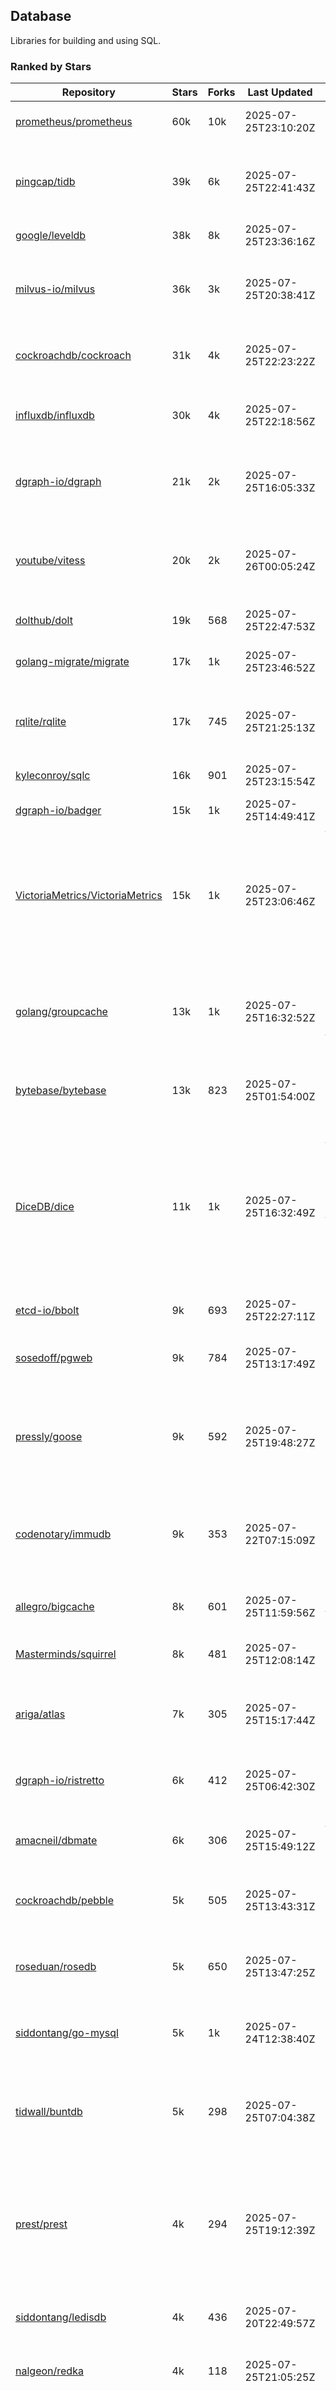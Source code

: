 ## Database

Libraries for building and using SQL.

### Ranked by Stars

| Repository | Stars | Forks | Last Updated | Description | 
|------------|-------|-------|--------------|-------------|
| [prometheus/prometheus](https://github.com/prometheus/prometheus) | 60k | 10k | 2025-07-25T23:10:20Z |  Monitoring system and time series database. |
| [pingcap/tidb](https://github.com/pingcap/tidb) | 39k | 6k | 2025-07-25T22:41:43Z |  TiDB is a distributed SQL database. Inspired by the design of Google F1. |
| [google/leveldb](https://github.com/google/leveldb) | 38k | 8k | 2025-07-25T23:36:16Z | key/value database in Go. |
| [milvus-io/milvus](https://github.com/milvus-io/milvus) | 36k | 3k | 2025-07-25T20:38:41Z |  Milvus is a vector database for embedding management, analytics and search. |
| [cockroachdb/cockroach](https://github.com/cockroachdb/cockroach) | 31k | 4k | 2025-07-25T22:23:22Z |  Scalable, Geo-Replicated, Transactional Datastore. |
| [influxdb/influxdb](https://github.com/influxdb/influxdb) | 30k | 4k | 2025-07-25T22:18:56Z |  Scalable datastore for metrics, events, and real-time analytics. |
| [dgraph-io/dgraph](https://github.com/dgraph-io/dgraph) | 21k | 2k | 2025-07-25T16:05:33Z |  Scalable, Distributed, Low Latency, High Throughput Graph Database. |
| [youtube/vitess](https://github.com/youtube/vitess) | 20k | 2k | 2025-07-26T00:05:24Z |  vitess provides servers and tools which facilitate scaling of MySQL databases for large scale web services. |
| [dolthub/dolt](https://github.com/dolthub/dolt) | 19k | 568 | 2025-07-25T22:47:53Z |  Dolt – It's Git for Data. |
| [golang-migrate/migrate](https://github.com/golang-migrate/migrate) | 17k | 1k | 2025-07-25T23:46:52Z |  Database migrations. CLI and Golang library. |
| [rqlite/rqlite](https://github.com/rqlite/rqlite) | 17k | 745 | 2025-07-25T21:25:13Z |  The lightweight, distributed, relational database built on SQLite. |
| [kyleconroy/sqlc](https://github.com/kyleconroy/sqlc) | 16k | 901 | 2025-07-25T23:15:54Z |  Generate type-safe code from SQL. |
| [dgraph-io/badger](https://github.com/dgraph-io/badger) | 15k | 1k | 2025-07-25T14:49:41Z |  Fast key-value store in Go. |
| [VictoriaMetrics/VictoriaMetrics](https://github.com/VictoriaMetrics/VictoriaMetrics) | 15k | 1k | 2025-07-25T23:06:46Z |  fast, resource-effective and scalable open source time series database. May be used as long-term remote storage for Prometheus. Supports PromQL. |
| [golang/groupcache](https://github.com/golang/groupcache) | 13k | 1k | 2025-07-25T16:32:52Z |  Groupcache is a caching and cache-filling library, intended as a replacement for memcached in many cases. |
| [bytebase/bytebase](https://github.com/bytebase/bytebase) | 13k | 823 | 2025-07-25T01:54:00Z |  Safe database schema change and version control for DevOps teams. |
| [DiceDB/dice](https://github.com/DiceDB/dice) | 11k | 1k | 2025-07-25T16:32:49Z |  An open-source, fast, reactive, in-memory database optimized for modern hardware. Higher throughput and lower median latencies, making it ideal for modern workloads. |
| [etcd-io/bbolt](https://github.com/etcd-io/bbolt) | 9k | 693 | 2025-07-25T22:27:11Z |  An embedded key/value database for Go. |
| [sosedoff/pgweb](https://github.com/sosedoff/pgweb) | 9k | 784 | 2025-07-25T13:17:49Z |  Web-based PostgreSQL database browser. |
| [pressly/goose](https://github.com/pressly/goose) | 9k | 592 | 2025-07-25T19:48:27Z |  Database migration tool. You can manage your database's evolution by creating incremental SQL or Go scripts. |
| [codenotary/immudb](https://github.com/codenotary/immudb) | 9k | 353 | 2025-07-22T07:15:09Z |  immudb is a lightweight, high-speed immutable database for systems and applications written in Go. |
| [allegro/bigcache](https://github.com/allegro/bigcache) | 8k | 601 | 2025-07-25T11:59:56Z |  Efficient key/value cache for gigabytes of data. |
| [Masterminds/squirrel](https://github.com/Masterminds/squirrel) | 8k | 481 | 2025-07-25T12:08:14Z |  Go library that helps you build SQL queries. |
| [ariga/atlas](https://github.com/ariga/atlas) | 7k | 305 | 2025-07-25T15:17:44Z |  A Database Toolkit. A CLI designed to help companies better work with their data. |
| [dgraph-io/ristretto](https://github.com/dgraph-io/ristretto) | 6k | 412 | 2025-07-25T06:42:30Z |   A high performance memory-bound Go cache. |
| [amacneil/dbmate](https://github.com/amacneil/dbmate) | 6k | 306 | 2025-07-25T15:49:12Z |  A lightweight, framework-agnostic database migration tool. |
| [cockroachdb/pebble](https://github.com/cockroachdb/pebble) | 5k | 505 | 2025-07-25T13:43:31Z |  RocksDB/LevelDB inspired key-value database in Go. |
| [roseduan/rosedb](https://github.com/roseduan/rosedb) | 5k | 650 | 2025-07-25T13:47:25Z |  An embedded k-v database based on LSM+WAL, supports string, list, hash, set, zset. |
| [siddontang/go-mysql](https://github.com/siddontang/go-mysql) | 5k | 1k | 2025-07-24T12:38:40Z |  Go toolset to handle MySQL protocol and replication. |
| [tidwall/buntdb](https://github.com/tidwall/buntdb) | 5k | 298 | 2025-07-25T07:04:38Z |  Fast, embeddable, in-memory key/value database for Go with custom indexing and spatial support. |
| [prest/prest](https://github.com/prest/prest) | 4k | 294 | 2025-07-25T19:12:39Z |  Simplify and accelerate development, ⚡ instant, realtime, high-performance on any Postgres application, existing or new. |
| [siddontang/ledisdb](https://github.com/siddontang/ledisdb) | 4k | 436 | 2025-07-20T22:49:57Z |  Ledisdb is a high performance NoSQL like Redis based on LevelDB. |
| [nalgeon/redka](https://github.com/nalgeon/redka) | 4k | 118 | 2025-07-25T21:05:25Z |  Redis re-implemented with SQLite. |
| [knq/xo](https://github.com/knq/xo) | 4k | 326 | 2025-07-23T15:18:17Z |  Generate idiomatic Go code for databases based on existing schema definitions or custom queries supporting PostgreSQL, MySQL, SQLite, Oracle, and Microsoft SQL Server. |
| [hdt3213/godis](https://github.com/hdt3213/godis) | 4k | 592 | 2025-07-25T13:50:12Z |  A Golang implemented high-performance Redis server and cluster. |
| [xujiajun/nutsdb](https://github.com/xujiajun/nutsdb) | 3k | 338 | 2025-07-24T03:42:10Z |  Nutsdb is a simple, fast, embeddable, persistent key/value store written in pure Go. It supports fully serializable transactions and many data structures such as list, set, sorted set. |
| [rubenv/sql-migrate](https://github.com/rubenv/sql-migrate) | 3k | 291 | 2025-07-23T10:17:42Z |  Database migration tool. Allows embedding migrations into the application using go-bindata. |
| [go-jet/jet](https://github.com/go-jet/jet) | 3k | 154 | 2025-07-25T21:16:45Z |  Framework for writing type-safe SQL queries in Go, with ability to easily convert database query result into desired arbitrary object structure. |
| [lindb/lindb](https://github.com/lindb/lindb) | 3k | 281 | 2025-07-21T14:00:33Z |  LinDB is a scalable, high performance, high availability distributed time series database. |
| [HouzuoGuo/tiedot](https://github.com/HouzuoGuo/tiedot) | 3k | 260 | 2025-07-22T08:50:05Z |  Your NoSQL database powered by Golang. |
| [eko/gocache](https://github.com/eko/gocache) | 3k | 216 | 2025-07-24T14:12:48Z |  A complete Go cache library with multiple stores (memory, memcache, redis, ...), chainable, loadable, metrics cache and more. |
| [bluele/gcache](https://github.com/bluele/gcache) | 3k | 281 | 2025-07-23T02:57:22Z |  Cache library with support for expirable Cache, LFU, LRU and ARC. |
| [doug-martin/goqu](https://github.com/doug-martin/goqu) | 3k | 218 | 2025-07-25T05:17:20Z |  Idiomatic SQL builder and query library. |
| [maypok86/otter](https://github.com/maypok86/otter) | 2k | 50 | 2025-07-25T17:06:45Z |  A high performance lockless cache for Go. Many times faster than Ristretto and friends. |
| [VictoriaMetrics/fastcache](https://github.com/VictoriaMetrics/fastcache) | 2k | 185 | 2025-07-22T07:24:00Z |  fast thread-safe inmemory cache for big number of entries. Minimizes GC overhead. |
| [flower-corp/lotusdb](https://github.com/flower-corp/lotusdb) | 2k | 183 | 2025-07-25T13:47:31Z |  Fast k/v database compatible with lsm and b+tree. |
| [muesli/cache2go](https://github.com/muesli/cache2go) | 2k | 512 | 2025-07-25T23:44:14Z |  In-memory key:value cache which supports automatic invalidation based on timeouts. |
| [didi/gendry](https://github.com/didi/gendry) | 2k | 194 | 2025-07-16T03:09:20Z |  Non-invasive SQL builder and powerful data binder. |
| [CovenantSQL/CovenantSQL](https://github.com/CovenantSQL/CovenantSQL) | 2k | 146 | 2025-07-13T21:20:14Z |  CovenantSQL is a SQL database on blockchain. |
| [kelindar/column](https://github.com/kelindar/column) | 1k | 64 | 2025-07-19T09:04:52Z |  High-performance, columnar, embeddable in-memory store with bitmap indexing and transactions. |
| [peterbourgon/diskv](https://github.com/peterbourgon/diskv) | 1k | 104 | 2025-07-23T19:07:56Z |  Home-grown disk-backed key-value store. |
| [Vertamedia/chproxy](https://github.com/Vertamedia/chproxy) | 1k | 273 | 2025-07-24T03:45:14Z |  HTTP proxy for ClickHouse database. |
| [akrylysov/pogreb](https://github.com/akrylysov/pogreb) | 1k | 94 | 2025-07-24T12:40:55Z |  Embedded key-value store for read-heavy workloads. |
| [skeema/skeema](https://github.com/skeema/skeema) | 1k | 104 | 2025-07-23T18:08:47Z |  Pure-SQL schema management system for MySQL, with support for sharding and external online schema change tools. |
| [paranoidguy/databunker](https://github.com/paranoidguy/databunker) | 1k | 84 | 2025-07-23T16:37:19Z |  Personally identifiable information (PII) storage service built to comply with GDPR and CCPA. |
| [objectbox/objectbox-go](https://github.com/objectbox/objectbox-go) | 1k | 51 | 2025-07-21T07:16:06Z |  High-performance embedded Object Database (NoSQL) with Go API. |
| [viccon/sturdyc](https://github.com/viccon/sturdyc) | 1k | 30 | 2025-07-24T08:06:33Z |  A caching library with advanced concurrency features designed to make I/O heavy applications robust and highly performant. |
| [cybertec-postgresql/pg_timetable](https://github.com/cybertec-postgresql/pg_timetable) | 1k | 66 | 2025-07-25T14:48:13Z |  Advanced scheduling for PostgreSQL. |
| [jellydator/ttlcache](https://github.com/jellydator/ttlcache) | 1k | 130 | 2025-07-25T16:28:52Z |  An in-memory cache with item expiration and generics. |
| [go-gormigrate/gormigrate](https://github.com/go-gormigrate/gormigrate) | 1k | 104 | 2025-07-25T07:57:32Z |  Database schema migration helper for Gorm ORM. |
| [linkedin/goavro](https://github.com/linkedin/goavro) | 1k | 223 | 2025-07-13T19:12:55Z |  A Go package that encodes and decodes Avro data. |
| [krotik/eliasdb](https://github.com/krotik/eliasdb) | 1k | 50 | 2025-07-20T00:27:14Z |  Dependency-free, transactional graph database with REST API, phrase search and SQL-like query language. |
| [couchbase/moss](https://github.com/couchbase/moss) | 1k | 63 | 2025-07-20T16:21:03Z |  Moss is a simple LSM key-value storage engine written in 100% Go. |
| [ostafen/clover](https://github.com/ostafen/clover) | 766 | 65 | 2025-07-25T23:24:12Z |  A lightweight document-oriented NoSQL database written in pure Golang. |
| [gchaincl/dotsql](https://github.com/gchaincl/dotsql) | 749 | 53 | 2025-07-24T10:08:22Z |  Go library that helps you keep sql files in one place and use them with ease. |
| [go-ozzo/ozzo-dbx](https://github.com/go-ozzo/ozzo-dbx) | 652 | 100 | 2025-07-18T15:23:22Z |  Powerful data retrieval methods as well as DB-agnostic query building capabilities. |
| [HDT3213/rdb](https://github.com/HDT3213/rdb) | 553 | 122 | 2025-07-24T06:04:48Z |  Redis RDB file parser for secondary development and memory analysis. |
| [nikepan/clickhouse-bulk](https://github.com/nikepan/clickhouse-bulk) | 501 | 86 | 2025-07-20T04:03:36Z |  Collects small inserts and sends big requests to ClickHouse servers. |
| [EchoVault/EchoVault](https://github.com/EchoVault/EchoVault) | 497 | 42 | 2025-07-25T13:46:25Z |  Embeddable Distributed in-memory data store compatible with Redis clients. |
| [lqs/sqlingo](https://github.com/lqs/sqlingo) | 429 | 27 | 2025-07-12T04:31:55Z |  A lightweight DSL to build SQL in Go. |
| [jmhodges/levigo](https://github.com/jmhodges/levigo) | 419 | 82 | 2025-06-26T14:42:12Z |  Levigo is a Go wrapper for LevelDB. |
| [rocketlaunchr/dbq](https://github.com/rocketlaunchr/dbq) | 413 | 20 | 2025-06-29T02:37:04Z |  Zero boilerplate database operations for Go. |
| [recoilme/pudge](https://github.com/recoilme/pudge) | 373 | 34 | 2025-05-10T18:56:16Z |  Fast and simple key/value store written using Go's standard library. |
| [faabiosr/cachego](https://github.com/faabiosr/cachego) | 373 | 23 | 2025-05-19T03:52:25Z |  Golang Cache component for multiple drivers. |
| [Yiling-J/theine-go](https://github.com/Yiling-J/theine-go) | 336 | 18 | 2025-07-22T12:04:22Z |  High performance, near optimal in-memory cache with proactive TTL expiration and generics. |
| [wesql/wescale](https://github.com/wesql/wescale) | 305 | 13 | 2025-07-16T01:41:14Z |  WeScale is a database proxy designed to enhance the scalability, performance, security, and resilience of your applications. |
| [elgris/sqrl](https://github.com/elgris/sqrl) | 281 | 37 | 2025-07-09T14:34:18Z |  SQL query builder, fork of Squirrel with improved performance. |
| [gatewayd-io/gatewayd](https://github.com/gatewayd-io/gatewayd) | 264 | 21 | 2025-07-23T20:12:27Z |  Cloud-native database gateway and framework for building data-driven applications. Like API gateways, for databases. |
| [chrislusf/vasto](https://github.com/chrislusf/vasto) | 263 | 30 | 2025-02-21T12:55:21Z |  A distributed high-performance key-value store. On Disk. Eventual consistent. HA. Able to grow or shrink without service interruption. |
| [elastic/go-freelru](https://github.com/elastic/go-freelru) | 245 | 17 | 2025-07-25T06:28:55Z | A GC-less, fast and generic LRU hashmap library with optional locking, sharding, eviction and expiration. |
| [naughtygopher/pocache](https://github.com/naughtygopher/pocache) | 226 | 5 | 2025-07-16T10:49:56Z |  Pocache is a minimal cache package which focuses on a preemptive optimistic caching strategy. |
| [fern4lvarez/piladb](https://github.com/fern4lvarez/piladb) | 207 | 22 | 2025-06-20T18:56:40Z |  Lightweight RESTful database engine based on stack data structures. |
| [liweiyi88/onedump](https://github.com/liweiyi88/onedump) | 205 | 16 | 2025-07-21T23:43:07Z |  Database backup from different drivers to different destinations with one command and configuration. |
| [bokwoon95/go-structured-query](https://github.com/bokwoon95/go-structured-query) | 201 | 11 | 2025-06-01T17:00:01Z |  Type-safe SQL builder and struct mapper for Go. |
| [knocknote/octillery](https://github.com/knocknote/octillery) | 198 | 30 | 2025-07-17T23:56:04Z |  Go package for sharding databases ( Supports every ORM or raw SQL ). |
| [akyoto/cache](https://github.com/akyoto/cache) | 194 | 21 | 2025-07-18T22:24:22Z |  In-memory key:value store with expiration time, 0 dependencies, <100 LoC, 100% coverage. |
| [amit-davidson/LibraDB](https://github.com/amit-davidson/LibraDB) | 188 | 26 | 2025-07-25T16:25:54Z |  LibraDB is a simple database with less than 1000 lines of code for learning. |
| [leporo/sqlf](https://github.com/leporo/sqlf) | 181 | 15 | 2025-07-19T13:46:04Z |  Fast SQL query builder. |
| [arthurkushman/buildsqlx](https://github.com/arthurkushman/buildsqlx) | 181 | 17 | 2025-05-01T10:41:32Z |  Go database query builder library for PostgreSQL. |
| [lopezator/migrator](https://github.com/lopezator/migrator) | 178 | 18 | 2025-06-27T14:50:36Z |  Dead simple Go database migration library. |
| [nullism/bqb](https://github.com/nullism/bqb) | 174 | 13 | 2025-07-23T15:33:28Z |  Lightweight and easy to learn query builder. |
| [iwanbk/bcache](https://github.com/iwanbk/bcache) | 160 | 20 | 2025-05-20T04:01:34Z |  Eventually consistent distributed in-memory cache Go library. |
| [viney-shih/go-cache](https://github.com/viney-shih/go-cache) | 157 | 13 | 2025-06-07T21:24:43Z |  A flexible multi-layer Go caching library to deal with in-memory and shared cache by adopting Cache-Aside pattern. |
| [GuiaBolso/darwin](https://github.com/GuiaBolso/darwin) | 149 | 33 | 2025-05-31T14:31:28Z |  Database schema evolution library for Go. |
| [galeone/igor](https://github.com/galeone/igor) | 126 | 4 | 2025-05-12T21:36:37Z |  Abstraction layer for PostgreSQL that supports advanced functionality and uses gorm-like syntax. |
| [erni27/imcache](https://github.com/erni27/imcache) | 125 | 6 | 2025-06-24T14:54:40Z |  A generic in-memory cache Go library. It supports expiration, sliding expiration, max entries limit, eviction callbacks and sharding. |
| [unit-io/unitdb](https://github.com/unit-io/unitdb) | 124 | 10 | 2025-07-17T14:43:32Z |  Fast timeseries database for IoT, realtime messaging applications. Access unitdb with pubsub over tcp or websocket using github.com/unit-io/unitd application. |
| [sunary/sqlize](https://github.com/sunary/sqlize) | 121 | 14 | 2025-07-24T17:05:48Z |  Database migration generator. Allows generate sql migration from model and existing sql by differ them. |
| [sj14/dbbench](https://github.com/sj14/dbbench) | 110 | 19 | 2025-07-23T19:43:31Z |  Database benchmarking tool with support for several databases and scripts. |
| [OrlovEvgeny/go-mcache](https://github.com/OrlovEvgeny/go-mcache) | 98 | 17 | 2025-06-03T19:30:53Z |  Fast in-memory key:value store/cache library. Pointer caches. |
| [jameycribbs/hare](https://github.com/jameycribbs/hare) | 97 | 10 | 2025-05-21T14:48:52Z |  A simple database management system that stores each table as a text file of line-delimited JSON. |
| [cristalhq/builq](https://github.com/cristalhq/builq) | 94 | 3 | 2025-06-19T20:56:34Z |  Easily build SQL queries in Go. |
| [robinjoseph08/go-pg-migrations](https://github.com/robinjoseph08/go-pg-migrations) | 86 | 22 | 2025-07-12T12:21:29Z |  A Go package to help write migrations with go-pg/pg. |
| [zekroTJA/timedmap](https://github.com/zekroTJA/timedmap) | 75 | 10 | 2025-03-31T11:30:05Z |  Map with expiring key-value pairs. |
| [codingsince1985/couchcache](https://github.com/codingsince1985/couchcache) | 67 | 7 | 2025-06-20T19:01:18Z |  RESTful caching micro-service backed by Couchbase server. |
| [bartventer/gorm-multitenancy](https://github.com/bartventer/gorm-multitenancy) | 61 | 6 | 2025-07-11T16:06:32Z |  Multi-tenancy support for GORM managed databases. |
| [xujiajun/godbal](https://github.com/xujiajun/godbal) | 59 | 29 | 2024-02-03T19:00:49Z |  Database Abstraction Layer (dbal) for go. Support SQL builder and get result easily. |
| [khezen/avro](https://github.com/khezen/avro) | 47 | 10 | 2025-01-15T01:14:40Z |  Discover SQL schemas and convert them to AVRO schemas. Query SQL records into AVRO bytes. |
| [floatdrop/2q](https://github.com/floatdrop/2q) | 47 | 4 | 2025-06-30T15:28:03Z |  2Q in-memory cache implementation. |
| [oaStuff/clusteredBigCache](https://github.com/oaStuff/clusteredBigCache) | 45 | 5 | 2024-09-05T03:15:55Z |  BigCache with clustering support and individual item expiration. |
| [adlio/schema](https://github.com/adlio/schema) | 42 | 5 | 2025-07-21T20:04:10Z |  Library to embed schema migrations for database/sql-compatible databases inside your Go binaries. |
| [claygod/coffer](https://github.com/claygod/coffer) | 40 | 5 | 2024-12-31T20:30:18Z |  Simple ACID key-value database that supports transactions. |
| [xgzlucario/rotom](https://github.com/xgzlucario/rotom) | 39 | 4 | 2025-04-08T07:03:08Z |  A tiny Redis server built with Golang, compatible with RESP protocols. |
| [twharmon/gosql](https://github.com/twharmon/gosql) | 36 | 2 | 2025-03-09T13:35:22Z |  SQL Query builder with better null values support. |
| [HnH/qry](https://github.com/HnH/qry) | 35 | 7 | 2024-02-27T10:37:40Z |  Tool that generates constants from files with raw SQL queries. |
| [hexdigest/prep](https://github.com/hexdigest/prep) | 35 | 5 | 2025-05-04T07:10:12Z |  Use prepared SQL statements without changing your code. |
| [codingconcepts/dg](https://github.com/codingconcepts/dg) | 35 | 3 | 2025-07-18T19:54:12Z |  A fast data generator that produces CSV files from generated relational data. |
| [RichardKnop/go-fixtures](https://github.com/RichardKnop/go-fixtures) | 30 | 11 | 2025-05-27T15:49:39Z |  Django style fixtures for Golang's excellent built-in database/sql library. |
| [kazhuravlev/database-gateway](https://github.com/kazhuravlev/database-gateway) | 28 | 1 | 2025-06-15T21:40:51Z |  Running SQL in production with ACLs, logs, and shared links. |
| [larapulse/migrator](https://github.com/larapulse/migrator) | 25 | 4 | 2025-04-24T09:05:44Z |  MySQL database migrator designed to run migrations to your features and manage database schema update with intuitive go code. |
| [motrboat/hotcoal](https://github.com/motrboat/hotcoal) | 24 | 1 | 2025-05-01T10:41:28Z |  Secure your handcrafted SQL against injection. |
| [mdaliyan/icache](https://github.com/mdaliyan/icache) | 21 | 2 | 2025-04-07T06:21:29Z |  A High Performance, Generic, thread-safe, zero-dependency cache package. |
| [andizzle/rwdb](https://github.com/andizzle/rwdb) | 20 | 2 | 2025-02-26T02:38:14Z |  rwdb provides read replica capability for multiple database servers setup. |
| [rafaeljesus/tempdb](https://github.com/rafaeljesus/tempdb) | 19 | 3 | 2024-04-18T14:17:05Z |  Key-value store for temporary items. |
| [muir/libschema](https://github.com/muir/libschema) | 17 | 5 | 2025-07-21T21:44:00Z |  Define your migrations separately in each library. Migrations for open source libraries. MySQL & PostgreSQL. |
| [Kachit/gorm-seeder](https://github.com/Kachit/gorm-seeder) | 16 | 1 | 2025-06-10T06:28:39Z |  Simple database seeder for Gorm ORM. |
| [pupizoid/ormlite](https://github.com/pupizoid/ormlite) | 16 | 3 | 2024-11-24T10:37:28Z |  Lightweight package containing some ORM-like features and helpers for sqlite databases. |
| [oracle/coherence-go-client](https://github.com/oracle/coherence-go-client) | 13 | 6 | 2025-06-21T03:23:28Z |  Full implementation of Oracle Coherence cache API for Go applications using gRPC as network transport. |
| [ulovecode/gdcache](https://github.com/ulovecode/gdcache) | 13 | 2 | 2024-08-01T03:24:23Z |  A pure non-intrusive cache library implemented by golang, you can use it to implement your own distributed cache. |
| [no-src/nscache](https://github.com/no-src/nscache) | 12 | 0 | 2025-07-02T06:09:29Z |  A Go caching framework that supports multiple data source drivers. |
| [yuseferi/gocache](https://github.com/yuseferi/gocache) | 12 | 0 | 2025-06-27T14:49:53Z |  A data race free Go ache library with high performance and auto pruge functionality |
| [lawzava/go-pg-migrate](https://github.com/lawzava/go-pg-migrate) | 11 | 3 | 2025-02-26T02:36:14Z |  CLI-friendly package for go-pg migrations management. |
| [cheshir/ttlcache](https://github.com/cheshir/ttlcache) | 10 | 8 | 2024-12-16T21:28:34Z |  In-memory key value storage with TTL for each record. |
| [rafaelespinoza/godfish](https://github.com/rafaelespinoza/godfish) | 8 | 1 | 2025-06-03T03:59:25Z |  Database migration manager, works with native query language. Support for cassandra, mysql, postgres, sqlite3. |
| [go-the-way/sg](https://github.com/go-the-way/sg) | 7 | 0 | 2025-05-01T10:41:23Z |  A SQL Gen for generating standard SQLs(supports: CRUD) written in Go. |
| [Jacobbrewer1/patcher](https://github.com/Jacobbrewer1/patcher) | 5 | 3 | 2025-06-27T21:34:27Z |  Powerful SQL Query builder that automatically generates SQL queries from structs. |
| [/](https://github.com/gobuffalo/pop/tree/master/soda) | 0 | 0 | 0001-01-01T00:00:00Z |  Database migration, creation, ORM, etc... for MySQL, PostgreSQL, and SQLite. |

### Ranked by Forks

| Repository | Stars | Forks | Last Updated | Description | 
|------------|-------|-------|--------------|-------------|
| [prometheus/prometheus](https://github.com/prometheus/prometheus) | 60k | 10k | 2025-07-25T23:10:20Z |  Monitoring system and time series database. |
| [google/leveldb](https://github.com/google/leveldb) | 38k | 8k | 2025-07-25T23:36:16Z | key/value database in Go. |
| [pingcap/tidb](https://github.com/pingcap/tidb) | 39k | 6k | 2025-07-25T22:41:43Z |  TiDB is a distributed SQL database. Inspired by the design of Google F1. |
| [cockroachdb/cockroach](https://github.com/cockroachdb/cockroach) | 31k | 4k | 2025-07-25T22:23:22Z |  Scalable, Geo-Replicated, Transactional Datastore. |
| [influxdb/influxdb](https://github.com/influxdb/influxdb) | 30k | 4k | 2025-07-25T22:18:56Z |  Scalable datastore for metrics, events, and real-time analytics. |
| [milvus-io/milvus](https://github.com/milvus-io/milvus) | 36k | 3k | 2025-07-25T20:38:41Z |  Milvus is a vector database for embedding management, analytics and search. |
| [youtube/vitess](https://github.com/youtube/vitess) | 20k | 2k | 2025-07-26T00:05:24Z |  vitess provides servers and tools which facilitate scaling of MySQL databases for large scale web services. |
| [dgraph-io/dgraph](https://github.com/dgraph-io/dgraph) | 21k | 2k | 2025-07-25T16:05:33Z |  Scalable, Distributed, Low Latency, High Throughput Graph Database. |
| [golang-migrate/migrate](https://github.com/golang-migrate/migrate) | 17k | 1k | 2025-07-25T23:46:52Z |  Database migrations. CLI and Golang library. |
| [VictoriaMetrics/VictoriaMetrics](https://github.com/VictoriaMetrics/VictoriaMetrics) | 15k | 1k | 2025-07-25T23:06:46Z |  fast, resource-effective and scalable open source time series database. May be used as long-term remote storage for Prometheus. Supports PromQL. |
| [DiceDB/dice](https://github.com/DiceDB/dice) | 11k | 1k | 2025-07-25T16:32:49Z |  An open-source, fast, reactive, in-memory database optimized for modern hardware. Higher throughput and lower median latencies, making it ideal for modern workloads. |
| [golang/groupcache](https://github.com/golang/groupcache) | 13k | 1k | 2025-07-25T16:32:52Z |  Groupcache is a caching and cache-filling library, intended as a replacement for memcached in many cases. |
| [dgraph-io/badger](https://github.com/dgraph-io/badger) | 15k | 1k | 2025-07-25T14:49:41Z |  Fast key-value store in Go. |
| [siddontang/go-mysql](https://github.com/siddontang/go-mysql) | 5k | 1k | 2025-07-24T12:38:40Z |  Go toolset to handle MySQL protocol and replication. |
| [kyleconroy/sqlc](https://github.com/kyleconroy/sqlc) | 16k | 901 | 2025-07-25T23:15:54Z |  Generate type-safe code from SQL. |
| [bytebase/bytebase](https://github.com/bytebase/bytebase) | 13k | 823 | 2025-07-25T01:54:00Z |  Safe database schema change and version control for DevOps teams. |
| [sosedoff/pgweb](https://github.com/sosedoff/pgweb) | 9k | 784 | 2025-07-25T13:17:49Z |  Web-based PostgreSQL database browser. |
| [rqlite/rqlite](https://github.com/rqlite/rqlite) | 17k | 745 | 2025-07-25T21:25:13Z |  The lightweight, distributed, relational database built on SQLite. |
| [etcd-io/bbolt](https://github.com/etcd-io/bbolt) | 9k | 693 | 2025-07-25T22:27:11Z |  An embedded key/value database for Go. |
| [roseduan/rosedb](https://github.com/roseduan/rosedb) | 5k | 650 | 2025-07-25T13:47:25Z |  An embedded k-v database based on LSM+WAL, supports string, list, hash, set, zset. |
| [allegro/bigcache](https://github.com/allegro/bigcache) | 8k | 601 | 2025-07-25T11:59:56Z |  Efficient key/value cache for gigabytes of data. |
| [pressly/goose](https://github.com/pressly/goose) | 9k | 592 | 2025-07-25T19:48:27Z |  Database migration tool. You can manage your database's evolution by creating incremental SQL or Go scripts. |
| [hdt3213/godis](https://github.com/hdt3213/godis) | 4k | 592 | 2025-07-25T13:50:12Z |  A Golang implemented high-performance Redis server and cluster. |
| [dolthub/dolt](https://github.com/dolthub/dolt) | 19k | 568 | 2025-07-25T22:47:53Z |  Dolt – It's Git for Data. |
| [muesli/cache2go](https://github.com/muesli/cache2go) | 2k | 512 | 2025-07-25T23:44:14Z |  In-memory key:value cache which supports automatic invalidation based on timeouts. |
| [cockroachdb/pebble](https://github.com/cockroachdb/pebble) | 5k | 505 | 2025-07-25T13:43:31Z |  RocksDB/LevelDB inspired key-value database in Go. |
| [Masterminds/squirrel](https://github.com/Masterminds/squirrel) | 8k | 481 | 2025-07-25T12:08:14Z |  Go library that helps you build SQL queries. |
| [siddontang/ledisdb](https://github.com/siddontang/ledisdb) | 4k | 436 | 2025-07-20T22:49:57Z |  Ledisdb is a high performance NoSQL like Redis based on LevelDB. |
| [dgraph-io/ristretto](https://github.com/dgraph-io/ristretto) | 6k | 412 | 2025-07-25T06:42:30Z |   A high performance memory-bound Go cache. |
| [codenotary/immudb](https://github.com/codenotary/immudb) | 9k | 353 | 2025-07-22T07:15:09Z |  immudb is a lightweight, high-speed immutable database for systems and applications written in Go. |
| [xujiajun/nutsdb](https://github.com/xujiajun/nutsdb) | 3k | 338 | 2025-07-24T03:42:10Z |  Nutsdb is a simple, fast, embeddable, persistent key/value store written in pure Go. It supports fully serializable transactions and many data structures such as list, set, sorted set. |
| [knq/xo](https://github.com/knq/xo) | 4k | 326 | 2025-07-23T15:18:17Z |  Generate idiomatic Go code for databases based on existing schema definitions or custom queries supporting PostgreSQL, MySQL, SQLite, Oracle, and Microsoft SQL Server. |
| [amacneil/dbmate](https://github.com/amacneil/dbmate) | 6k | 306 | 2025-07-25T15:49:12Z |  A lightweight, framework-agnostic database migration tool. |
| [ariga/atlas](https://github.com/ariga/atlas) | 7k | 305 | 2025-07-25T15:17:44Z |  A Database Toolkit. A CLI designed to help companies better work with their data. |
| [tidwall/buntdb](https://github.com/tidwall/buntdb) | 5k | 298 | 2025-07-25T07:04:38Z |  Fast, embeddable, in-memory key/value database for Go with custom indexing and spatial support. |
| [prest/prest](https://github.com/prest/prest) | 4k | 294 | 2025-07-25T19:12:39Z |  Simplify and accelerate development, ⚡ instant, realtime, high-performance on any Postgres application, existing or new. |
| [rubenv/sql-migrate](https://github.com/rubenv/sql-migrate) | 3k | 291 | 2025-07-23T10:17:42Z |  Database migration tool. Allows embedding migrations into the application using go-bindata. |
| [lindb/lindb](https://github.com/lindb/lindb) | 3k | 281 | 2025-07-21T14:00:33Z |  LinDB is a scalable, high performance, high availability distributed time series database. |
| [bluele/gcache](https://github.com/bluele/gcache) | 3k | 281 | 2025-07-23T02:57:22Z |  Cache library with support for expirable Cache, LFU, LRU and ARC. |
| [Vertamedia/chproxy](https://github.com/Vertamedia/chproxy) | 1k | 273 | 2025-07-24T03:45:14Z |  HTTP proxy for ClickHouse database. |
| [HouzuoGuo/tiedot](https://github.com/HouzuoGuo/tiedot) | 3k | 260 | 2025-07-22T08:50:05Z |  Your NoSQL database powered by Golang. |
| [linkedin/goavro](https://github.com/linkedin/goavro) | 1k | 223 | 2025-07-13T19:12:55Z |  A Go package that encodes and decodes Avro data. |
| [doug-martin/goqu](https://github.com/doug-martin/goqu) | 3k | 218 | 2025-07-25T05:17:20Z |  Idiomatic SQL builder and query library. |
| [eko/gocache](https://github.com/eko/gocache) | 3k | 216 | 2025-07-24T14:12:48Z |  A complete Go cache library with multiple stores (memory, memcache, redis, ...), chainable, loadable, metrics cache and more. |
| [didi/gendry](https://github.com/didi/gendry) | 2k | 194 | 2025-07-16T03:09:20Z |  Non-invasive SQL builder and powerful data binder. |
| [VictoriaMetrics/fastcache](https://github.com/VictoriaMetrics/fastcache) | 2k | 185 | 2025-07-22T07:24:00Z |  fast thread-safe inmemory cache for big number of entries. Minimizes GC overhead. |
| [flower-corp/lotusdb](https://github.com/flower-corp/lotusdb) | 2k | 183 | 2025-07-25T13:47:31Z |  Fast k/v database compatible with lsm and b+tree. |
| [go-jet/jet](https://github.com/go-jet/jet) | 3k | 154 | 2025-07-25T21:16:45Z |  Framework for writing type-safe SQL queries in Go, with ability to easily convert database query result into desired arbitrary object structure. |
| [CovenantSQL/CovenantSQL](https://github.com/CovenantSQL/CovenantSQL) | 2k | 146 | 2025-07-13T21:20:14Z |  CovenantSQL is a SQL database on blockchain. |
| [jellydator/ttlcache](https://github.com/jellydator/ttlcache) | 1k | 130 | 2025-07-25T16:28:52Z |  An in-memory cache with item expiration and generics. |
| [HDT3213/rdb](https://github.com/HDT3213/rdb) | 553 | 122 | 2025-07-24T06:04:48Z |  Redis RDB file parser for secondary development and memory analysis. |
| [nalgeon/redka](https://github.com/nalgeon/redka) | 4k | 118 | 2025-07-25T21:05:25Z |  Redis re-implemented with SQLite. |
| [go-gormigrate/gormigrate](https://github.com/go-gormigrate/gormigrate) | 1k | 104 | 2025-07-25T07:57:32Z |  Database schema migration helper for Gorm ORM. |
| [skeema/skeema](https://github.com/skeema/skeema) | 1k | 104 | 2025-07-23T18:08:47Z |  Pure-SQL schema management system for MySQL, with support for sharding and external online schema change tools. |
| [peterbourgon/diskv](https://github.com/peterbourgon/diskv) | 1k | 104 | 2025-07-23T19:07:56Z |  Home-grown disk-backed key-value store. |
| [go-ozzo/ozzo-dbx](https://github.com/go-ozzo/ozzo-dbx) | 652 | 100 | 2025-07-18T15:23:22Z |  Powerful data retrieval methods as well as DB-agnostic query building capabilities. |
| [akrylysov/pogreb](https://github.com/akrylysov/pogreb) | 1k | 94 | 2025-07-24T12:40:55Z |  Embedded key-value store for read-heavy workloads. |
| [nikepan/clickhouse-bulk](https://github.com/nikepan/clickhouse-bulk) | 501 | 86 | 2025-07-20T04:03:36Z |  Collects small inserts and sends big requests to ClickHouse servers. |
| [paranoidguy/databunker](https://github.com/paranoidguy/databunker) | 1k | 84 | 2025-07-23T16:37:19Z |  Personally identifiable information (PII) storage service built to comply with GDPR and CCPA. |
| [jmhodges/levigo](https://github.com/jmhodges/levigo) | 419 | 82 | 2025-06-26T14:42:12Z |  Levigo is a Go wrapper for LevelDB. |
| [cybertec-postgresql/pg_timetable](https://github.com/cybertec-postgresql/pg_timetable) | 1k | 66 | 2025-07-25T14:48:13Z |  Advanced scheduling for PostgreSQL. |
| [ostafen/clover](https://github.com/ostafen/clover) | 766 | 65 | 2025-07-25T23:24:12Z |  A lightweight document-oriented NoSQL database written in pure Golang. |
| [kelindar/column](https://github.com/kelindar/column) | 1k | 64 | 2025-07-19T09:04:52Z |  High-performance, columnar, embeddable in-memory store with bitmap indexing and transactions. |
| [couchbase/moss](https://github.com/couchbase/moss) | 1k | 63 | 2025-07-20T16:21:03Z |  Moss is a simple LSM key-value storage engine written in 100% Go. |
| [gchaincl/dotsql](https://github.com/gchaincl/dotsql) | 749 | 53 | 2025-07-24T10:08:22Z |  Go library that helps you keep sql files in one place and use them with ease. |
| [objectbox/objectbox-go](https://github.com/objectbox/objectbox-go) | 1k | 51 | 2025-07-21T07:16:06Z |  High-performance embedded Object Database (NoSQL) with Go API. |
| [krotik/eliasdb](https://github.com/krotik/eliasdb) | 1k | 50 | 2025-07-20T00:27:14Z |  Dependency-free, transactional graph database with REST API, phrase search and SQL-like query language. |
| [maypok86/otter](https://github.com/maypok86/otter) | 2k | 50 | 2025-07-25T17:06:45Z |  A high performance lockless cache for Go. Many times faster than Ristretto and friends. |
| [EchoVault/EchoVault](https://github.com/EchoVault/EchoVault) | 497 | 42 | 2025-07-25T13:46:25Z |  Embeddable Distributed in-memory data store compatible with Redis clients. |
| [elgris/sqrl](https://github.com/elgris/sqrl) | 281 | 37 | 2025-07-09T14:34:18Z |  SQL query builder, fork of Squirrel with improved performance. |
| [recoilme/pudge](https://github.com/recoilme/pudge) | 373 | 34 | 2025-05-10T18:56:16Z |  Fast and simple key/value store written using Go's standard library. |
| [GuiaBolso/darwin](https://github.com/GuiaBolso/darwin) | 149 | 33 | 2025-05-31T14:31:28Z |  Database schema evolution library for Go. |
| [viccon/sturdyc](https://github.com/viccon/sturdyc) | 1k | 30 | 2025-07-24T08:06:33Z |  A caching library with advanced concurrency features designed to make I/O heavy applications robust and highly performant. |
| [knocknote/octillery](https://github.com/knocknote/octillery) | 198 | 30 | 2025-07-17T23:56:04Z |  Go package for sharding databases ( Supports every ORM or raw SQL ). |
| [chrislusf/vasto](https://github.com/chrislusf/vasto) | 263 | 30 | 2025-02-21T12:55:21Z |  A distributed high-performance key-value store. On Disk. Eventual consistent. HA. Able to grow or shrink without service interruption. |
| [xujiajun/godbal](https://github.com/xujiajun/godbal) | 59 | 29 | 2024-02-03T19:00:49Z |  Database Abstraction Layer (dbal) for go. Support SQL builder and get result easily. |
| [lqs/sqlingo](https://github.com/lqs/sqlingo) | 429 | 27 | 2025-07-12T04:31:55Z |  A lightweight DSL to build SQL in Go. |
| [amit-davidson/LibraDB](https://github.com/amit-davidson/LibraDB) | 188 | 26 | 2025-07-25T16:25:54Z |  LibraDB is a simple database with less than 1000 lines of code for learning. |
| [faabiosr/cachego](https://github.com/faabiosr/cachego) | 373 | 23 | 2025-05-19T03:52:25Z |  Golang Cache component for multiple drivers. |
| [fern4lvarez/piladb](https://github.com/fern4lvarez/piladb) | 207 | 22 | 2025-06-20T18:56:40Z |  Lightweight RESTful database engine based on stack data structures. |
| [robinjoseph08/go-pg-migrations](https://github.com/robinjoseph08/go-pg-migrations) | 86 | 22 | 2025-07-12T12:21:29Z |  A Go package to help write migrations with go-pg/pg. |
| [akyoto/cache](https://github.com/akyoto/cache) | 194 | 21 | 2025-07-18T22:24:22Z |  In-memory key:value store with expiration time, 0 dependencies, <100 LoC, 100% coverage. |
| [gatewayd-io/gatewayd](https://github.com/gatewayd-io/gatewayd) | 264 | 21 | 2025-07-23T20:12:27Z |  Cloud-native database gateway and framework for building data-driven applications. Like API gateways, for databases. |
| [iwanbk/bcache](https://github.com/iwanbk/bcache) | 160 | 20 | 2025-05-20T04:01:34Z |  Eventually consistent distributed in-memory cache Go library. |
| [rocketlaunchr/dbq](https://github.com/rocketlaunchr/dbq) | 413 | 20 | 2025-06-29T02:37:04Z |  Zero boilerplate database operations for Go. |
| [sj14/dbbench](https://github.com/sj14/dbbench) | 110 | 19 | 2025-07-23T19:43:31Z |  Database benchmarking tool with support for several databases and scripts. |
| [lopezator/migrator](https://github.com/lopezator/migrator) | 178 | 18 | 2025-06-27T14:50:36Z |  Dead simple Go database migration library. |
| [Yiling-J/theine-go](https://github.com/Yiling-J/theine-go) | 336 | 18 | 2025-07-22T12:04:22Z |  High performance, near optimal in-memory cache with proactive TTL expiration and generics. |
| [arthurkushman/buildsqlx](https://github.com/arthurkushman/buildsqlx) | 181 | 17 | 2025-05-01T10:41:32Z |  Go database query builder library for PostgreSQL. |
| [OrlovEvgeny/go-mcache](https://github.com/OrlovEvgeny/go-mcache) | 98 | 17 | 2025-06-03T19:30:53Z |  Fast in-memory key:value store/cache library. Pointer caches. |
| [elastic/go-freelru](https://github.com/elastic/go-freelru) | 245 | 17 | 2025-07-25T06:28:55Z | A GC-less, fast and generic LRU hashmap library with optional locking, sharding, eviction and expiration. |
| [liweiyi88/onedump](https://github.com/liweiyi88/onedump) | 205 | 16 | 2025-07-21T23:43:07Z |  Database backup from different drivers to different destinations with one command and configuration. |
| [leporo/sqlf](https://github.com/leporo/sqlf) | 181 | 15 | 2025-07-19T13:46:04Z |  Fast SQL query builder. |
| [sunary/sqlize](https://github.com/sunary/sqlize) | 121 | 14 | 2025-07-24T17:05:48Z |  Database migration generator. Allows generate sql migration from model and existing sql by differ them. |
| [nullism/bqb](https://github.com/nullism/bqb) | 174 | 13 | 2025-07-23T15:33:28Z |  Lightweight and easy to learn query builder. |
| [viney-shih/go-cache](https://github.com/viney-shih/go-cache) | 157 | 13 | 2025-06-07T21:24:43Z |  A flexible multi-layer Go caching library to deal with in-memory and shared cache by adopting Cache-Aside pattern. |
| [wesql/wescale](https://github.com/wesql/wescale) | 305 | 13 | 2025-07-16T01:41:14Z |  WeScale is a database proxy designed to enhance the scalability, performance, security, and resilience of your applications. |
| [bokwoon95/go-structured-query](https://github.com/bokwoon95/go-structured-query) | 201 | 11 | 2025-06-01T17:00:01Z |  Type-safe SQL builder and struct mapper for Go. |
| [RichardKnop/go-fixtures](https://github.com/RichardKnop/go-fixtures) | 30 | 11 | 2025-05-27T15:49:39Z |  Django style fixtures for Golang's excellent built-in database/sql library. |
| [zekroTJA/timedmap](https://github.com/zekroTJA/timedmap) | 75 | 10 | 2025-03-31T11:30:05Z |  Map with expiring key-value pairs. |
| [jameycribbs/hare](https://github.com/jameycribbs/hare) | 97 | 10 | 2025-05-21T14:48:52Z |  A simple database management system that stores each table as a text file of line-delimited JSON. |
| [unit-io/unitdb](https://github.com/unit-io/unitdb) | 124 | 10 | 2025-07-17T14:43:32Z |  Fast timeseries database for IoT, realtime messaging applications. Access unitdb with pubsub over tcp or websocket using github.com/unit-io/unitd application. |
| [khezen/avro](https://github.com/khezen/avro) | 47 | 10 | 2025-01-15T01:14:40Z |  Discover SQL schemas and convert them to AVRO schemas. Query SQL records into AVRO bytes. |
| [cheshir/ttlcache](https://github.com/cheshir/ttlcache) | 10 | 8 | 2024-12-16T21:28:34Z |  In-memory key value storage with TTL for each record. |
| [codingsince1985/couchcache](https://github.com/codingsince1985/couchcache) | 67 | 7 | 2025-06-20T19:01:18Z |  RESTful caching micro-service backed by Couchbase server. |
| [HnH/qry](https://github.com/HnH/qry) | 35 | 7 | 2024-02-27T10:37:40Z |  Tool that generates constants from files with raw SQL queries. |
| [erni27/imcache](https://github.com/erni27/imcache) | 125 | 6 | 2025-06-24T14:54:40Z |  A generic in-memory cache Go library. It supports expiration, sliding expiration, max entries limit, eviction callbacks and sharding. |
| [bartventer/gorm-multitenancy](https://github.com/bartventer/gorm-multitenancy) | 61 | 6 | 2025-07-11T16:06:32Z |  Multi-tenancy support for GORM managed databases. |
| [oracle/coherence-go-client](https://github.com/oracle/coherence-go-client) | 13 | 6 | 2025-06-21T03:23:28Z |  Full implementation of Oracle Coherence cache API for Go applications using gRPC as network transport. |
| [oaStuff/clusteredBigCache](https://github.com/oaStuff/clusteredBigCache) | 45 | 5 | 2024-09-05T03:15:55Z |  BigCache with clustering support and individual item expiration. |
| [claygod/coffer](https://github.com/claygod/coffer) | 40 | 5 | 2024-12-31T20:30:18Z |  Simple ACID key-value database that supports transactions. |
| [muir/libschema](https://github.com/muir/libschema) | 17 | 5 | 2025-07-21T21:44:00Z |  Define your migrations separately in each library. Migrations for open source libraries. MySQL & PostgreSQL. |
| [hexdigest/prep](https://github.com/hexdigest/prep) | 35 | 5 | 2025-05-04T07:10:12Z |  Use prepared SQL statements without changing your code. |
| [adlio/schema](https://github.com/adlio/schema) | 42 | 5 | 2025-07-21T20:04:10Z |  Library to embed schema migrations for database/sql-compatible databases inside your Go binaries. |
| [naughtygopher/pocache](https://github.com/naughtygopher/pocache) | 226 | 5 | 2025-07-16T10:49:56Z |  Pocache is a minimal cache package which focuses on a preemptive optimistic caching strategy. |
| [larapulse/migrator](https://github.com/larapulse/migrator) | 25 | 4 | 2025-04-24T09:05:44Z |  MySQL database migrator designed to run migrations to your features and manage database schema update with intuitive go code. |
| [xgzlucario/rotom](https://github.com/xgzlucario/rotom) | 39 | 4 | 2025-04-08T07:03:08Z |  A tiny Redis server built with Golang, compatible with RESP protocols. |
| [floatdrop/2q](https://github.com/floatdrop/2q) | 47 | 4 | 2025-06-30T15:28:03Z |  2Q in-memory cache implementation. |
| [galeone/igor](https://github.com/galeone/igor) | 126 | 4 | 2025-05-12T21:36:37Z |  Abstraction layer for PostgreSQL that supports advanced functionality and uses gorm-like syntax. |
| [Jacobbrewer1/patcher](https://github.com/Jacobbrewer1/patcher) | 5 | 3 | 2025-06-27T21:34:27Z |  Powerful SQL Query builder that automatically generates SQL queries from structs. |
| [lawzava/go-pg-migrate](https://github.com/lawzava/go-pg-migrate) | 11 | 3 | 2025-02-26T02:36:14Z |  CLI-friendly package for go-pg migrations management. |
| [cristalhq/builq](https://github.com/cristalhq/builq) | 94 | 3 | 2025-06-19T20:56:34Z |  Easily build SQL queries in Go. |
| [codingconcepts/dg](https://github.com/codingconcepts/dg) | 35 | 3 | 2025-07-18T19:54:12Z |  A fast data generator that produces CSV files from generated relational data. |
| [rafaeljesus/tempdb](https://github.com/rafaeljesus/tempdb) | 19 | 3 | 2024-04-18T14:17:05Z |  Key-value store for temporary items. |
| [pupizoid/ormlite](https://github.com/pupizoid/ormlite) | 16 | 3 | 2024-11-24T10:37:28Z |  Lightweight package containing some ORM-like features and helpers for sqlite databases. |
| [andizzle/rwdb](https://github.com/andizzle/rwdb) | 20 | 2 | 2025-02-26T02:38:14Z |  rwdb provides read replica capability for multiple database servers setup. |
| [mdaliyan/icache](https://github.com/mdaliyan/icache) | 21 | 2 | 2025-04-07T06:21:29Z |  A High Performance, Generic, thread-safe, zero-dependency cache package. |
| [ulovecode/gdcache](https://github.com/ulovecode/gdcache) | 13 | 2 | 2024-08-01T03:24:23Z |  A pure non-intrusive cache library implemented by golang, you can use it to implement your own distributed cache. |
| [twharmon/gosql](https://github.com/twharmon/gosql) | 36 | 2 | 2025-03-09T13:35:22Z |  SQL Query builder with better null values support. |
| [Kachit/gorm-seeder](https://github.com/Kachit/gorm-seeder) | 16 | 1 | 2025-06-10T06:28:39Z |  Simple database seeder for Gorm ORM. |
| [motrboat/hotcoal](https://github.com/motrboat/hotcoal) | 24 | 1 | 2025-05-01T10:41:28Z |  Secure your handcrafted SQL against injection. |
| [kazhuravlev/database-gateway](https://github.com/kazhuravlev/database-gateway) | 28 | 1 | 2025-06-15T21:40:51Z |  Running SQL in production with ACLs, logs, and shared links. |
| [rafaelespinoza/godfish](https://github.com/rafaelespinoza/godfish) | 8 | 1 | 2025-06-03T03:59:25Z |  Database migration manager, works with native query language. Support for cassandra, mysql, postgres, sqlite3. |
| [no-src/nscache](https://github.com/no-src/nscache) | 12 | 0 | 2025-07-02T06:09:29Z |  A Go caching framework that supports multiple data source drivers. |
| [yuseferi/gocache](https://github.com/yuseferi/gocache) | 12 | 0 | 2025-06-27T14:49:53Z |  A data race free Go ache library with high performance and auto pruge functionality |
| [go-the-way/sg](https://github.com/go-the-way/sg) | 7 | 0 | 2025-05-01T10:41:23Z |  A SQL Gen for generating standard SQLs(supports: CRUD) written in Go. |
| [/](https://github.com/gobuffalo/pop/tree/master/soda) | 0 | 0 | 0001-01-01T00:00:00Z |  Database migration, creation, ORM, etc... for MySQL, PostgreSQL, and SQLite. |

### Ranked by Last Updated

| Repository | Stars | Forks | Last Updated | Description | 
|------------|-------|-------|--------------|-------------|
| [youtube/vitess](https://github.com/youtube/vitess) | 20k | 2k | 2025-07-26T00:05:24Z |  vitess provides servers and tools which facilitate scaling of MySQL databases for large scale web services. |
| [golang-migrate/migrate](https://github.com/golang-migrate/migrate) | 17k | 1k | 2025-07-25T23:46:52Z |  Database migrations. CLI and Golang library. |
| [muesli/cache2go](https://github.com/muesli/cache2go) | 2k | 512 | 2025-07-25T23:44:14Z |  In-memory key:value cache which supports automatic invalidation based on timeouts. |
| [google/leveldb](https://github.com/google/leveldb) | 38k | 8k | 2025-07-25T23:36:16Z | key/value database in Go. |
| [ostafen/clover](https://github.com/ostafen/clover) | 766 | 65 | 2025-07-25T23:24:12Z |  A lightweight document-oriented NoSQL database written in pure Golang. |
| [kyleconroy/sqlc](https://github.com/kyleconroy/sqlc) | 16k | 901 | 2025-07-25T23:15:54Z |  Generate type-safe code from SQL. |
| [prometheus/prometheus](https://github.com/prometheus/prometheus) | 60k | 10k | 2025-07-25T23:10:20Z |  Monitoring system and time series database. |
| [VictoriaMetrics/VictoriaMetrics](https://github.com/VictoriaMetrics/VictoriaMetrics) | 15k | 1k | 2025-07-25T23:06:46Z |  fast, resource-effective and scalable open source time series database. May be used as long-term remote storage for Prometheus. Supports PromQL. |
| [dolthub/dolt](https://github.com/dolthub/dolt) | 19k | 568 | 2025-07-25T22:47:53Z |  Dolt – It's Git for Data. |
| [pingcap/tidb](https://github.com/pingcap/tidb) | 39k | 6k | 2025-07-25T22:41:43Z |  TiDB is a distributed SQL database. Inspired by the design of Google F1. |
| [etcd-io/bbolt](https://github.com/etcd-io/bbolt) | 9k | 693 | 2025-07-25T22:27:11Z |  An embedded key/value database for Go. |
| [cockroachdb/cockroach](https://github.com/cockroachdb/cockroach) | 31k | 4k | 2025-07-25T22:23:22Z |  Scalable, Geo-Replicated, Transactional Datastore. |
| [influxdb/influxdb](https://github.com/influxdb/influxdb) | 30k | 4k | 2025-07-25T22:18:56Z |  Scalable datastore for metrics, events, and real-time analytics. |
| [rqlite/rqlite](https://github.com/rqlite/rqlite) | 17k | 745 | 2025-07-25T21:25:13Z |  The lightweight, distributed, relational database built on SQLite. |
| [go-jet/jet](https://github.com/go-jet/jet) | 3k | 154 | 2025-07-25T21:16:45Z |  Framework for writing type-safe SQL queries in Go, with ability to easily convert database query result into desired arbitrary object structure. |
| [nalgeon/redka](https://github.com/nalgeon/redka) | 4k | 118 | 2025-07-25T21:05:25Z |  Redis re-implemented with SQLite. |
| [milvus-io/milvus](https://github.com/milvus-io/milvus) | 36k | 3k | 2025-07-25T20:38:41Z |  Milvus is a vector database for embedding management, analytics and search. |
| [pressly/goose](https://github.com/pressly/goose) | 9k | 592 | 2025-07-25T19:48:27Z |  Database migration tool. You can manage your database's evolution by creating incremental SQL or Go scripts. |
| [prest/prest](https://github.com/prest/prest) | 4k | 294 | 2025-07-25T19:12:39Z |  Simplify and accelerate development, ⚡ instant, realtime, high-performance on any Postgres application, existing or new. |
| [maypok86/otter](https://github.com/maypok86/otter) | 2k | 50 | 2025-07-25T17:06:45Z |  A high performance lockless cache for Go. Many times faster than Ristretto and friends. |
| [golang/groupcache](https://github.com/golang/groupcache) | 13k | 1k | 2025-07-25T16:32:52Z |  Groupcache is a caching and cache-filling library, intended as a replacement for memcached in many cases. |
| [DiceDB/dice](https://github.com/DiceDB/dice) | 11k | 1k | 2025-07-25T16:32:49Z |  An open-source, fast, reactive, in-memory database optimized for modern hardware. Higher throughput and lower median latencies, making it ideal for modern workloads. |
| [jellydator/ttlcache](https://github.com/jellydator/ttlcache) | 1k | 130 | 2025-07-25T16:28:52Z |  An in-memory cache with item expiration and generics. |
| [amit-davidson/LibraDB](https://github.com/amit-davidson/LibraDB) | 188 | 26 | 2025-07-25T16:25:54Z |  LibraDB is a simple database with less than 1000 lines of code for learning. |
| [dgraph-io/dgraph](https://github.com/dgraph-io/dgraph) | 21k | 2k | 2025-07-25T16:05:33Z |  Scalable, Distributed, Low Latency, High Throughput Graph Database. |
| [amacneil/dbmate](https://github.com/amacneil/dbmate) | 6k | 306 | 2025-07-25T15:49:12Z |  A lightweight, framework-agnostic database migration tool. |
| [ariga/atlas](https://github.com/ariga/atlas) | 7k | 305 | 2025-07-25T15:17:44Z |  A Database Toolkit. A CLI designed to help companies better work with their data. |
| [dgraph-io/badger](https://github.com/dgraph-io/badger) | 15k | 1k | 2025-07-25T14:49:41Z |  Fast key-value store in Go. |
| [cybertec-postgresql/pg_timetable](https://github.com/cybertec-postgresql/pg_timetable) | 1k | 66 | 2025-07-25T14:48:13Z |  Advanced scheduling for PostgreSQL. |
| [hdt3213/godis](https://github.com/hdt3213/godis) | 4k | 592 | 2025-07-25T13:50:12Z |  A Golang implemented high-performance Redis server and cluster. |
| [flower-corp/lotusdb](https://github.com/flower-corp/lotusdb) | 2k | 183 | 2025-07-25T13:47:31Z |  Fast k/v database compatible with lsm and b+tree. |
| [roseduan/rosedb](https://github.com/roseduan/rosedb) | 5k | 650 | 2025-07-25T13:47:25Z |  An embedded k-v database based on LSM+WAL, supports string, list, hash, set, zset. |
| [EchoVault/EchoVault](https://github.com/EchoVault/EchoVault) | 497 | 42 | 2025-07-25T13:46:25Z |  Embeddable Distributed in-memory data store compatible with Redis clients. |
| [cockroachdb/pebble](https://github.com/cockroachdb/pebble) | 5k | 505 | 2025-07-25T13:43:31Z |  RocksDB/LevelDB inspired key-value database in Go. |
| [sosedoff/pgweb](https://github.com/sosedoff/pgweb) | 9k | 784 | 2025-07-25T13:17:49Z |  Web-based PostgreSQL database browser. |
| [Masterminds/squirrel](https://github.com/Masterminds/squirrel) | 8k | 481 | 2025-07-25T12:08:14Z |  Go library that helps you build SQL queries. |
| [allegro/bigcache](https://github.com/allegro/bigcache) | 8k | 601 | 2025-07-25T11:59:56Z |  Efficient key/value cache for gigabytes of data. |
| [go-gormigrate/gormigrate](https://github.com/go-gormigrate/gormigrate) | 1k | 104 | 2025-07-25T07:57:32Z |  Database schema migration helper for Gorm ORM. |
| [tidwall/buntdb](https://github.com/tidwall/buntdb) | 5k | 298 | 2025-07-25T07:04:38Z |  Fast, embeddable, in-memory key/value database for Go with custom indexing and spatial support. |
| [dgraph-io/ristretto](https://github.com/dgraph-io/ristretto) | 6k | 412 | 2025-07-25T06:42:30Z |   A high performance memory-bound Go cache. |
| [elastic/go-freelru](https://github.com/elastic/go-freelru) | 245 | 17 | 2025-07-25T06:28:55Z | A GC-less, fast and generic LRU hashmap library with optional locking, sharding, eviction and expiration. |
| [doug-martin/goqu](https://github.com/doug-martin/goqu) | 3k | 218 | 2025-07-25T05:17:20Z |  Idiomatic SQL builder and query library. |
| [bytebase/bytebase](https://github.com/bytebase/bytebase) | 13k | 823 | 2025-07-25T01:54:00Z |  Safe database schema change and version control for DevOps teams. |
| [sunary/sqlize](https://github.com/sunary/sqlize) | 121 | 14 | 2025-07-24T17:05:48Z |  Database migration generator. Allows generate sql migration from model and existing sql by differ them. |
| [eko/gocache](https://github.com/eko/gocache) | 3k | 216 | 2025-07-24T14:12:48Z |  A complete Go cache library with multiple stores (memory, memcache, redis, ...), chainable, loadable, metrics cache and more. |
| [akrylysov/pogreb](https://github.com/akrylysov/pogreb) | 1k | 94 | 2025-07-24T12:40:55Z |  Embedded key-value store for read-heavy workloads. |
| [siddontang/go-mysql](https://github.com/siddontang/go-mysql) | 5k | 1k | 2025-07-24T12:38:40Z |  Go toolset to handle MySQL protocol and replication. |
| [gchaincl/dotsql](https://github.com/gchaincl/dotsql) | 749 | 53 | 2025-07-24T10:08:22Z |  Go library that helps you keep sql files in one place and use them with ease. |
| [viccon/sturdyc](https://github.com/viccon/sturdyc) | 1k | 30 | 2025-07-24T08:06:33Z |  A caching library with advanced concurrency features designed to make I/O heavy applications robust and highly performant. |
| [HDT3213/rdb](https://github.com/HDT3213/rdb) | 553 | 122 | 2025-07-24T06:04:48Z |  Redis RDB file parser for secondary development and memory analysis. |
| [Vertamedia/chproxy](https://github.com/Vertamedia/chproxy) | 1k | 273 | 2025-07-24T03:45:14Z |  HTTP proxy for ClickHouse database. |
| [xujiajun/nutsdb](https://github.com/xujiajun/nutsdb) | 3k | 338 | 2025-07-24T03:42:10Z |  Nutsdb is a simple, fast, embeddable, persistent key/value store written in pure Go. It supports fully serializable transactions and many data structures such as list, set, sorted set. |
| [gatewayd-io/gatewayd](https://github.com/gatewayd-io/gatewayd) | 264 | 21 | 2025-07-23T20:12:27Z |  Cloud-native database gateway and framework for building data-driven applications. Like API gateways, for databases. |
| [sj14/dbbench](https://github.com/sj14/dbbench) | 110 | 19 | 2025-07-23T19:43:31Z |  Database benchmarking tool with support for several databases and scripts. |
| [peterbourgon/diskv](https://github.com/peterbourgon/diskv) | 1k | 104 | 2025-07-23T19:07:56Z |  Home-grown disk-backed key-value store. |
| [skeema/skeema](https://github.com/skeema/skeema) | 1k | 104 | 2025-07-23T18:08:47Z |  Pure-SQL schema management system for MySQL, with support for sharding and external online schema change tools. |
| [paranoidguy/databunker](https://github.com/paranoidguy/databunker) | 1k | 84 | 2025-07-23T16:37:19Z |  Personally identifiable information (PII) storage service built to comply with GDPR and CCPA. |
| [nullism/bqb](https://github.com/nullism/bqb) | 174 | 13 | 2025-07-23T15:33:28Z |  Lightweight and easy to learn query builder. |
| [knq/xo](https://github.com/knq/xo) | 4k | 326 | 2025-07-23T15:18:17Z |  Generate idiomatic Go code for databases based on existing schema definitions or custom queries supporting PostgreSQL, MySQL, SQLite, Oracle, and Microsoft SQL Server. |
| [rubenv/sql-migrate](https://github.com/rubenv/sql-migrate) | 3k | 291 | 2025-07-23T10:17:42Z |  Database migration tool. Allows embedding migrations into the application using go-bindata. |
| [bluele/gcache](https://github.com/bluele/gcache) | 3k | 281 | 2025-07-23T02:57:22Z |  Cache library with support for expirable Cache, LFU, LRU and ARC. |
| [Yiling-J/theine-go](https://github.com/Yiling-J/theine-go) | 336 | 18 | 2025-07-22T12:04:22Z |  High performance, near optimal in-memory cache with proactive TTL expiration and generics. |
| [HouzuoGuo/tiedot](https://github.com/HouzuoGuo/tiedot) | 3k | 260 | 2025-07-22T08:50:05Z |  Your NoSQL database powered by Golang. |
| [VictoriaMetrics/fastcache](https://github.com/VictoriaMetrics/fastcache) | 2k | 185 | 2025-07-22T07:24:00Z |  fast thread-safe inmemory cache for big number of entries. Minimizes GC overhead. |
| [codenotary/immudb](https://github.com/codenotary/immudb) | 9k | 353 | 2025-07-22T07:15:09Z |  immudb is a lightweight, high-speed immutable database for systems and applications written in Go. |
| [liweiyi88/onedump](https://github.com/liweiyi88/onedump) | 205 | 16 | 2025-07-21T23:43:07Z |  Database backup from different drivers to different destinations with one command and configuration. |
| [muir/libschema](https://github.com/muir/libschema) | 17 | 5 | 2025-07-21T21:44:00Z |  Define your migrations separately in each library. Migrations for open source libraries. MySQL & PostgreSQL. |
| [adlio/schema](https://github.com/adlio/schema) | 42 | 5 | 2025-07-21T20:04:10Z |  Library to embed schema migrations for database/sql-compatible databases inside your Go binaries. |
| [lindb/lindb](https://github.com/lindb/lindb) | 3k | 281 | 2025-07-21T14:00:33Z |  LinDB is a scalable, high performance, high availability distributed time series database. |
| [objectbox/objectbox-go](https://github.com/objectbox/objectbox-go) | 1k | 51 | 2025-07-21T07:16:06Z |  High-performance embedded Object Database (NoSQL) with Go API. |
| [siddontang/ledisdb](https://github.com/siddontang/ledisdb) | 4k | 436 | 2025-07-20T22:49:57Z |  Ledisdb is a high performance NoSQL like Redis based on LevelDB. |
| [couchbase/moss](https://github.com/couchbase/moss) | 1k | 63 | 2025-07-20T16:21:03Z |  Moss is a simple LSM key-value storage engine written in 100% Go. |
| [nikepan/clickhouse-bulk](https://github.com/nikepan/clickhouse-bulk) | 501 | 86 | 2025-07-20T04:03:36Z |  Collects small inserts and sends big requests to ClickHouse servers. |
| [krotik/eliasdb](https://github.com/krotik/eliasdb) | 1k | 50 | 2025-07-20T00:27:14Z |  Dependency-free, transactional graph database with REST API, phrase search and SQL-like query language. |
| [leporo/sqlf](https://github.com/leporo/sqlf) | 181 | 15 | 2025-07-19T13:46:04Z |  Fast SQL query builder. |
| [kelindar/column](https://github.com/kelindar/column) | 1k | 64 | 2025-07-19T09:04:52Z |  High-performance, columnar, embeddable in-memory store with bitmap indexing and transactions. |
| [akyoto/cache](https://github.com/akyoto/cache) | 194 | 21 | 2025-07-18T22:24:22Z |  In-memory key:value store with expiration time, 0 dependencies, <100 LoC, 100% coverage. |
| [codingconcepts/dg](https://github.com/codingconcepts/dg) | 35 | 3 | 2025-07-18T19:54:12Z |  A fast data generator that produces CSV files from generated relational data. |
| [go-ozzo/ozzo-dbx](https://github.com/go-ozzo/ozzo-dbx) | 652 | 100 | 2025-07-18T15:23:22Z |  Powerful data retrieval methods as well as DB-agnostic query building capabilities. |
| [knocknote/octillery](https://github.com/knocknote/octillery) | 198 | 30 | 2025-07-17T23:56:04Z |  Go package for sharding databases ( Supports every ORM or raw SQL ). |
| [unit-io/unitdb](https://github.com/unit-io/unitdb) | 124 | 10 | 2025-07-17T14:43:32Z |  Fast timeseries database for IoT, realtime messaging applications. Access unitdb with pubsub over tcp or websocket using github.com/unit-io/unitd application. |
| [naughtygopher/pocache](https://github.com/naughtygopher/pocache) | 226 | 5 | 2025-07-16T10:49:56Z |  Pocache is a minimal cache package which focuses on a preemptive optimistic caching strategy. |
| [didi/gendry](https://github.com/didi/gendry) | 2k | 194 | 2025-07-16T03:09:20Z |  Non-invasive SQL builder and powerful data binder. |
| [wesql/wescale](https://github.com/wesql/wescale) | 305 | 13 | 2025-07-16T01:41:14Z |  WeScale is a database proxy designed to enhance the scalability, performance, security, and resilience of your applications. |
| [CovenantSQL/CovenantSQL](https://github.com/CovenantSQL/CovenantSQL) | 2k | 146 | 2025-07-13T21:20:14Z |  CovenantSQL is a SQL database on blockchain. |
| [linkedin/goavro](https://github.com/linkedin/goavro) | 1k | 223 | 2025-07-13T19:12:55Z |  A Go package that encodes and decodes Avro data. |
| [robinjoseph08/go-pg-migrations](https://github.com/robinjoseph08/go-pg-migrations) | 86 | 22 | 2025-07-12T12:21:29Z |  A Go package to help write migrations with go-pg/pg. |
| [lqs/sqlingo](https://github.com/lqs/sqlingo) | 429 | 27 | 2025-07-12T04:31:55Z |  A lightweight DSL to build SQL in Go. |
| [bartventer/gorm-multitenancy](https://github.com/bartventer/gorm-multitenancy) | 61 | 6 | 2025-07-11T16:06:32Z |  Multi-tenancy support for GORM managed databases. |
| [elgris/sqrl](https://github.com/elgris/sqrl) | 281 | 37 | 2025-07-09T14:34:18Z |  SQL query builder, fork of Squirrel with improved performance. |
| [no-src/nscache](https://github.com/no-src/nscache) | 12 | 0 | 2025-07-02T06:09:29Z |  A Go caching framework that supports multiple data source drivers. |
| [floatdrop/2q](https://github.com/floatdrop/2q) | 47 | 4 | 2025-06-30T15:28:03Z |  2Q in-memory cache implementation. |
| [rocketlaunchr/dbq](https://github.com/rocketlaunchr/dbq) | 413 | 20 | 2025-06-29T02:37:04Z |  Zero boilerplate database operations for Go. |
| [Jacobbrewer1/patcher](https://github.com/Jacobbrewer1/patcher) | 5 | 3 | 2025-06-27T21:34:27Z |  Powerful SQL Query builder that automatically generates SQL queries from structs. |
| [lopezator/migrator](https://github.com/lopezator/migrator) | 178 | 18 | 2025-06-27T14:50:36Z |  Dead simple Go database migration library. |
| [yuseferi/gocache](https://github.com/yuseferi/gocache) | 12 | 0 | 2025-06-27T14:49:53Z |  A data race free Go ache library with high performance and auto pruge functionality |
| [jmhodges/levigo](https://github.com/jmhodges/levigo) | 419 | 82 | 2025-06-26T14:42:12Z |  Levigo is a Go wrapper for LevelDB. |
| [erni27/imcache](https://github.com/erni27/imcache) | 125 | 6 | 2025-06-24T14:54:40Z |  A generic in-memory cache Go library. It supports expiration, sliding expiration, max entries limit, eviction callbacks and sharding. |
| [oracle/coherence-go-client](https://github.com/oracle/coherence-go-client) | 13 | 6 | 2025-06-21T03:23:28Z |  Full implementation of Oracle Coherence cache API for Go applications using gRPC as network transport. |
| [codingsince1985/couchcache](https://github.com/codingsince1985/couchcache) | 67 | 7 | 2025-06-20T19:01:18Z |  RESTful caching micro-service backed by Couchbase server. |
| [fern4lvarez/piladb](https://github.com/fern4lvarez/piladb) | 207 | 22 | 2025-06-20T18:56:40Z |  Lightweight RESTful database engine based on stack data structures. |
| [cristalhq/builq](https://github.com/cristalhq/builq) | 94 | 3 | 2025-06-19T20:56:34Z |  Easily build SQL queries in Go. |
| [kazhuravlev/database-gateway](https://github.com/kazhuravlev/database-gateway) | 28 | 1 | 2025-06-15T21:40:51Z |  Running SQL in production with ACLs, logs, and shared links. |
| [Kachit/gorm-seeder](https://github.com/Kachit/gorm-seeder) | 16 | 1 | 2025-06-10T06:28:39Z |  Simple database seeder for Gorm ORM. |
| [viney-shih/go-cache](https://github.com/viney-shih/go-cache) | 157 | 13 | 2025-06-07T21:24:43Z |  A flexible multi-layer Go caching library to deal with in-memory and shared cache by adopting Cache-Aside pattern. |
| [OrlovEvgeny/go-mcache](https://github.com/OrlovEvgeny/go-mcache) | 98 | 17 | 2025-06-03T19:30:53Z |  Fast in-memory key:value store/cache library. Pointer caches. |
| [rafaelespinoza/godfish](https://github.com/rafaelespinoza/godfish) | 8 | 1 | 2025-06-03T03:59:25Z |  Database migration manager, works with native query language. Support for cassandra, mysql, postgres, sqlite3. |
| [bokwoon95/go-structured-query](https://github.com/bokwoon95/go-structured-query) | 201 | 11 | 2025-06-01T17:00:01Z |  Type-safe SQL builder and struct mapper for Go. |
| [GuiaBolso/darwin](https://github.com/GuiaBolso/darwin) | 149 | 33 | 2025-05-31T14:31:28Z |  Database schema evolution library for Go. |
| [RichardKnop/go-fixtures](https://github.com/RichardKnop/go-fixtures) | 30 | 11 | 2025-05-27T15:49:39Z |  Django style fixtures for Golang's excellent built-in database/sql library. |
| [jameycribbs/hare](https://github.com/jameycribbs/hare) | 97 | 10 | 2025-05-21T14:48:52Z |  A simple database management system that stores each table as a text file of line-delimited JSON. |
| [iwanbk/bcache](https://github.com/iwanbk/bcache) | 160 | 20 | 2025-05-20T04:01:34Z |  Eventually consistent distributed in-memory cache Go library. |
| [faabiosr/cachego](https://github.com/faabiosr/cachego) | 373 | 23 | 2025-05-19T03:52:25Z |  Golang Cache component for multiple drivers. |
| [galeone/igor](https://github.com/galeone/igor) | 126 | 4 | 2025-05-12T21:36:37Z |  Abstraction layer for PostgreSQL that supports advanced functionality and uses gorm-like syntax. |
| [recoilme/pudge](https://github.com/recoilme/pudge) | 373 | 34 | 2025-05-10T18:56:16Z |  Fast and simple key/value store written using Go's standard library. |
| [hexdigest/prep](https://github.com/hexdigest/prep) | 35 | 5 | 2025-05-04T07:10:12Z |  Use prepared SQL statements without changing your code. |
| [arthurkushman/buildsqlx](https://github.com/arthurkushman/buildsqlx) | 181 | 17 | 2025-05-01T10:41:32Z |  Go database query builder library for PostgreSQL. |
| [motrboat/hotcoal](https://github.com/motrboat/hotcoal) | 24 | 1 | 2025-05-01T10:41:28Z |  Secure your handcrafted SQL against injection. |
| [go-the-way/sg](https://github.com/go-the-way/sg) | 7 | 0 | 2025-05-01T10:41:23Z |  A SQL Gen for generating standard SQLs(supports: CRUD) written in Go. |
| [larapulse/migrator](https://github.com/larapulse/migrator) | 25 | 4 | 2025-04-24T09:05:44Z |  MySQL database migrator designed to run migrations to your features and manage database schema update with intuitive go code. |
| [xgzlucario/rotom](https://github.com/xgzlucario/rotom) | 39 | 4 | 2025-04-08T07:03:08Z |  A tiny Redis server built with Golang, compatible with RESP protocols. |
| [mdaliyan/icache](https://github.com/mdaliyan/icache) | 21 | 2 | 2025-04-07T06:21:29Z |  A High Performance, Generic, thread-safe, zero-dependency cache package. |
| [zekroTJA/timedmap](https://github.com/zekroTJA/timedmap) | 75 | 10 | 2025-03-31T11:30:05Z |  Map with expiring key-value pairs. |
| [twharmon/gosql](https://github.com/twharmon/gosql) | 36 | 2 | 2025-03-09T13:35:22Z |  SQL Query builder with better null values support. |
| [andizzle/rwdb](https://github.com/andizzle/rwdb) | 20 | 2 | 2025-02-26T02:38:14Z |  rwdb provides read replica capability for multiple database servers setup. |
| [lawzava/go-pg-migrate](https://github.com/lawzava/go-pg-migrate) | 11 | 3 | 2025-02-26T02:36:14Z |  CLI-friendly package for go-pg migrations management. |
| [chrislusf/vasto](https://github.com/chrislusf/vasto) | 263 | 30 | 2025-02-21T12:55:21Z |  A distributed high-performance key-value store. On Disk. Eventual consistent. HA. Able to grow or shrink without service interruption. |
| [khezen/avro](https://github.com/khezen/avro) | 47 | 10 | 2025-01-15T01:14:40Z |  Discover SQL schemas and convert them to AVRO schemas. Query SQL records into AVRO bytes. |
| [claygod/coffer](https://github.com/claygod/coffer) | 40 | 5 | 2024-12-31T20:30:18Z |  Simple ACID key-value database that supports transactions. |
| [cheshir/ttlcache](https://github.com/cheshir/ttlcache) | 10 | 8 | 2024-12-16T21:28:34Z |  In-memory key value storage with TTL for each record. |
| [pupizoid/ormlite](https://github.com/pupizoid/ormlite) | 16 | 3 | 2024-11-24T10:37:28Z |  Lightweight package containing some ORM-like features and helpers for sqlite databases. |
| [oaStuff/clusteredBigCache](https://github.com/oaStuff/clusteredBigCache) | 45 | 5 | 2024-09-05T03:15:55Z |  BigCache with clustering support and individual item expiration. |
| [ulovecode/gdcache](https://github.com/ulovecode/gdcache) | 13 | 2 | 2024-08-01T03:24:23Z |  A pure non-intrusive cache library implemented by golang, you can use it to implement your own distributed cache. |
| [rafaeljesus/tempdb](https://github.com/rafaeljesus/tempdb) | 19 | 3 | 2024-04-18T14:17:05Z |  Key-value store for temporary items. |
| [HnH/qry](https://github.com/HnH/qry) | 35 | 7 | 2024-02-27T10:37:40Z |  Tool that generates constants from files with raw SQL queries. |
| [xujiajun/godbal](https://github.com/xujiajun/godbal) | 59 | 29 | 2024-02-03T19:00:49Z |  Database Abstraction Layer (dbal) for go. Support SQL builder and get result easily. |
| [/](https://github.com/gobuffalo/pop/tree/master/soda) | 0 | 0 | 0001-01-01T00:00:00Z |  Database migration, creation, ORM, etc... for MySQL, PostgreSQL, and SQLite. |

